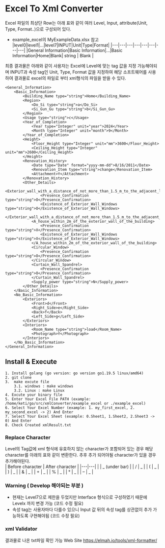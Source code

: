 # Excel To Xml Converter
Excel 파일의 최상단 Row는 아래 표와 같이 여러 Level, Input, attribute(Unit, Type, Format..)으로 구성되어 있다.   
* example_excel의 MyExampleData.xlsx 참고
    |level0|level1|...|level7|INPUT|Unit|Type|Format|
    |---|---|---|---|---|---|---|---|
    |General Information|Basic Information|...|Basic Information|Home|Blank| string | Blank |

최종 결과물은 아래와 같이 사용자는 Excel에 Level에 맞는 tag 값을 지정 가능해야되며 INPUT과 속성 tag인 Unit, Type, Format 값을 지정하여 해당 소프트웨어를 사용하여 결과물로 excel의 파일로 부터 xml형식의 파일을 받을 수 있다.

```
<General_Information>
    <Basic_Information>
        <Building_Name type="string">Home</Building_Name>
        <Region>
            <Do_Si type="string">a</Do_Si>
            <Si_Gun_Gu type="string">b</Si_Gun_Gu>
        </Region>
        <Usage type="string">c</Usage>
        <Year_of_Completion>
            <Year type="Integer" unit="year">2024</Year>
            <Month type="Integer" unit="month">9</Month>
        </Year_of_Completion>
        <Height>
            <Floor_Height type="Integer" unit="mm">3600</Floor_Height>
            <Ceiling_Height type="Integer" unit="mm">2600</Ceiling_Height>
        </Height>
        <Renovation_History>
            <Date type="Date" format="yyyy-mm-dd">8/16/2011</Date>
            <Renovation_Item type="string">change</Renovation_Item>
            <Attachment>Y</Attachment>
        </Renovation_History>
        <Other_Details>
            <Exterior_wall_with_a_distance_of_not_more_than_1.5_m_to_the_adjacent_land_boundary>
                <Presence_Confirmation type="string">O</Presence_Confirmation>
                <Existence_of_Exterior_Wall_Windows type="string">O</Existence_of_Exterior_Wall_Windows>
            </Exterior_wall_with_a_distance_of_not_more_than_1.5_m_to_the_adjacent_land_boundary>
            <A_house_within_2m_of_the_exterior_wall_of_the_building>
                <Presence_Confirmation type="string">X</Presence_Confirmation>
                <Existence_of_Exterior_Wall_Windows type="string">X</Existence_of_Exterior_Wall_Windows>
            </A_house_within_2m_of_the_exterior_wall_of_the_building>
            <Circular_Window>
                <Presence_Confirmation type="string">O</Presence_Confirmation>
            </Circular_Window>
            <Curtain_Wall_Spandrel>
                <Presence_Confirmation type="string">O</Presence_Confirmation>
            </Curtain_Wall_Spandrel>
            <Supply_power type="string">N</Supply_power>
        </Other_Details>
    </Basic_Information>
    <No_Basic_Information>
        <Exteriors>
            <Front>d</Front>
            <Right_Side>e</Right_Side>
            <Back>f</Back>
            <Left_Side>g</Left_Side>
        </Exteriors>
        <Interiors>
            <Room_Name type="string">load</Room_Name>
            <Photograph>Y</Photograph>
        </Interiors>
    </No_Basic_Information>
</General_Information>
```
## Install & Execute
    1. Install golang (go version: go version go1.19.5 linux/amd64)
    2. git clone
    3.  make excute file
        3.1. windows : make windows
        3.2. Linux : make Linux
    4. Excute your binary file
    5. Enter Your Excel File PATH (example: /home/keti/go/src/xmlConverter/example_excel or ./example_excel)
    6. Select Your Excel Number (example: 1. my_first_excel, 2. my_second_excel -> 2) And Enter
    7. Select Your Excel Sheet (example: 0.Sheet1, 1.Sheet2, 2.Sheet3 -> 0) And Enter
    8. Check Created xmlResult.txt 

### Replace Character
Level의 Tag값에 xml 형식에 유효하지 않는 character가 포함되어 있는 경우 해당 character를 아래의 표와 같이 변환한다.
추후 추가 되어야될 character가 있을 경우 추가해야된다.  
| Before character | After character | 
|---|---|
|   | _ (under bar) |
| / | _ |
| ( | _ |
| ) | _ |
| & | _ |
| + | _ |
| % | _ |
| ° | _ |
| – | _ |

### Warning ( Develop 해야되는 부분 )
* 현재는 Level7으로 제한을 두었지만 Interface 형식으로 구성하였기 때문에 Levelx 까지 변경 가능 (코드 수정 필요)
* 속성 tag는 사용자마다 다를수 있으니 Input 값 뒤의 속성 tag를 상관없이 추가 가능하도록 구현해야됨 (코드 수정 필요)

### xml Validator
결과물로 나온 txt파일 확인 가능 Web Site
https://elmah.io/tools/xml-formatter/